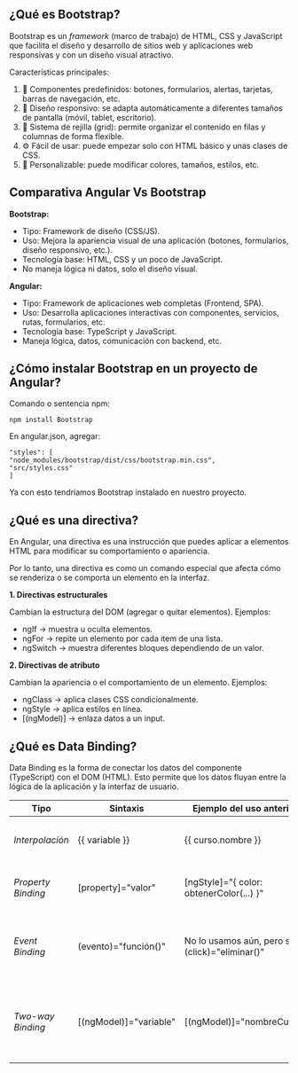 ## ¿Qué es Bootstrap?

Bootstrap es un _framework_ (marco de trabajo) de HTML, CSS y JavaScript que facilita el diseño y desarrollo de sitios web y aplicaciones web responsivas y con un diseño visual atractivo.

Características principales:

1. 🎨 Componentes predefinidos: botones, formularios, alertas, tarjetas, barras de navegación, etc.
2. 📱 Diseño responsivo: se adapta automáticamente a diferentes tamaños de pantalla (móvil, tablet, escritorio).
3. 🧱 Sistema de rejilla (grid): permite organizar el contenido en filas y columnas de forma flexible.
4. ⚙️ Fácil de usar: puede empezar solo con HTML básico y unas clases de CSS.
5. 🔧 Personalizable: puede modificar colores, tamaños, estilos, etc.

## Comparativa Angular Vs Bootstrap

**Bootstrap:**

- Tipo: Framework de diseño (CSS/JS).
- Uso: Mejora la apariencia visual de una aplicación (botones, formularios, diseño responsivo, etc.).
- Tecnología base: HTML, CSS y un poco de JavaScript.
- No maneja lógica ni datos, solo el diseño visual.

**Angular:**

- Tipo: Framework de aplicaciones web completas (Frontend, SPA).
- Uso: Desarrolla aplicaciones interactivas con componentes, servicios, rutas, formularios, etc.
- Tecnología base: TypeScript y JavaScript.
- Maneja lógica, datos, comunicación con backend, etc.

## ¿Cómo instalar Bootstrap en un proyecto de Angular?

Comando o sentencia npm:
```
npm install Bootstrap
```
En angular.json, agregar:
```
"styles": [
"node_modules/bootstrap/dist/css/bootstrap.min.css",
"src/styles.css"
]
```
Ya con esto tendríamos Bootstrap instalado en nuestro proyecto.

## ¿Qué es una directiva?

En Angular, una directiva es una instrucción que puedes aplicar a elementos HTML para modificar su comportamiento o apariencia.

Por lo tanto, una directiva es como un comando especial que afecta cómo se renderiza o se comporta un elemento en la interfaz.

**1\. Directivas estructurales**

Cambian la estructura del DOM (agregar o quitar elementos). Ejemplos:

- ngIf → muestra u oculta elementos.
- ngFor → repite un elemento por cada item de una lista.
- ngSwitch → muestra diferentes bloques dependiendo de un valor.

**2\. Directivas de atributo**

Cambian la apariencia o el comportamiento de un elemento. Ejemplos:

- ngClass → aplica clases CSS condicionalmente.
- ngStyle → aplica estilos en línea.
- \[(ngModel)\] → enlaza datos a un input.

## ¿Qué es Data Binding?

Data Binding es la forma de conectar los datos del componente (TypeScript) con el DOM (HTML). Esto permite que los datos fluyan entre la lógica de la aplicación y la interfaz de usuario.

| **Tipo** | **Sintaxis** | **Ejemplo del uso anterior** | **¿Qué hace?** |
| --- | --- | --- | --- |
| _Interpolación_ | {{ variable }} | {{ curso.nombre }} | Muestra datos del componente en el HTML |
| _Property Binding_ | \[property\]="valor" | \[ngStyle\]="{ color: obtenerColor(...) }" | Asigna valores a propiedades del DOM |
| _Event Binding_ | (evento)="función()" | No lo usamos aún, pero sería (click)="eliminar()" | Ejecuta funciones del componente desde la vista |
| _Two-way Binding_ | \[(ngModel)\]="variable" | \[(ngModel)\]="nombreCurso" | Conecta una variable del componente y el input en ambas direcciones |
